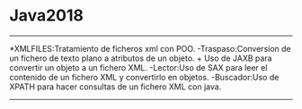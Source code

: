 # Java2018

---------------------------------------------------------------------------------------------------

*XMLFILES:Tratamiento de ficheros xml con POO.
-Traspaso:Conversion de un fichero de texto plano a atributos de un objeto. + Uso de JAXB para convertir un objeto a un fichero XML.
-Lector:Uso de SAX para leer el contenido de un fichero XML y convertirlo en objetos.
-Buscador:Uso de XPATH para hacer consultas de un fichero XML con java.
  
  ---------------------------------------------------------------------------------------------------
